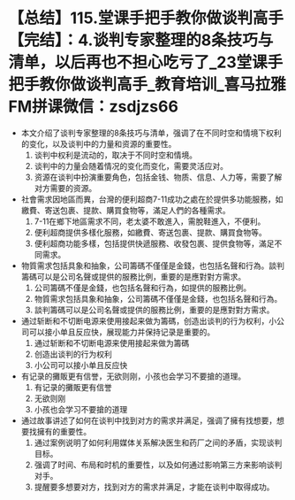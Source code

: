 # 【总结】115.堂课手把手教你做谈判高手【完结】：4.谈判专家整理的8条技巧与清单，以后再也不担心吃亏了_23堂课手把手教你做谈判高手_教育培训_喜马拉雅FM拼课微信：zsdjzs66

-   本文介绍了谈判专家整理的8条技巧与清单，强调了在不同时空和情境下权利的变化，以及谈判中的力量和资源的重要性。
    1.  谈判中权利是流动的，取决于不同时空和情境。
    2.  谈判中的力量会随着情况的变化而变化，需要灵活应对。
    3.  资源在谈判中扮演重要角色，包括金钱、物质、信息、人力等，需要了解对方需要的资源。
-   社會需求因地區而異，台灣的便利超商7-11成功之處在於提供多功能服務，如繳費、寄送包裹、提款、購買食物等，滿足人們的各種需求。
    1.  7-11在鄉下地區需求不同，老太婆不敢進入，需脫鞋進入，不便利。
    2.  便利超商提供多樣化服務，如繳費、寄送包裹、提款、購買食物等。
    3.  便利超商功能多樣，包括提供快遞服務、收發包裹、提供食物等，滿足不同需求。
-   物質需求包括具象和抽象，公司籌碼不僅僅是金錢，也包括名聲和行為。談判籌碼可以是公司名聲或提供的服務比例，重要的是應對對方需求。
    1.  公司籌碼不僅是金錢，也包括名聲和行為，如提供的服務比例。
    2.  物質需求包括具象和抽象，公司籌碼不僅僅是金錢，也包括名聲和行為。
    3.  談判籌碼可以是公司名聲或提供的服務比例，重要的是應對對方需求。
-   通过斩断和不切断电源来使用接起来做为籌碼，创造出谈判的行为权利，小公司可以接小单且反应快，展现能力并保持记录是重要的。
    1.  通过斩断和不切断电源来使用接起来做为籌碼
    2.  创造出谈判的行为权利
    3.  小公司可以接小单且反应快
-   有记录的攤販更有信誉，无欲则刚，小孩也会学习不要搶的道理。
    1.  有记录的攤販更有信誉
    2.  无欲则刚
    3.  小孩也会学习不要搶的道理
-   通过故事讲述了如何在谈判中找到对方的需求并满足，强调了擁有找想要，想要找擁有的重要性。
    1.  通过案例说明了如何利用媒体关系解决医生和药厂之间的矛盾，实现谈判目标。
    2.  强调了时间、布局和时机的重要性，以及如何通过影响第三方来影响谈判对手。
    3.  提醒要多想要对方，找到对方的需求并满足，才能在谈判中取得成功。